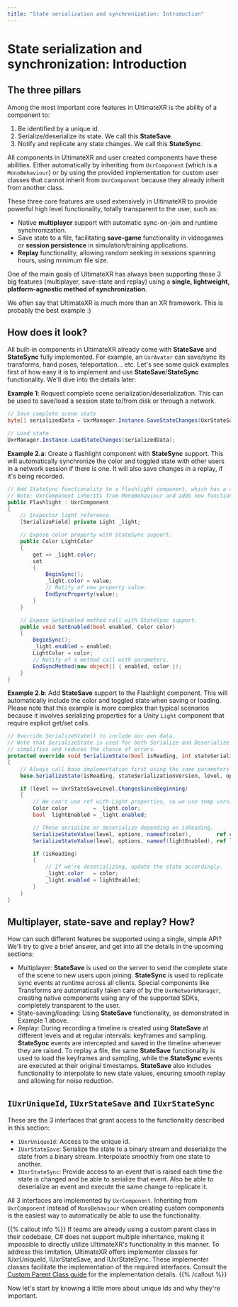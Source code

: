 ```yaml
---
title: "State serialization and synchronization: Introduction"
---
```


# State serialization and synchronization: Introduction

## The three pillars

Among the most important core features in UltimateXR is the ability of a component to:

1) Be identified by a unique id.
2) Serialize/deserialize its state. We call this **StateSave**.
3) Notify and replicate any state changes. We call this **StateSync**.

All components in UltimateXR and user created components have these abilities. Either automatically by inheriting from `UxrComponent` (which is a `MonoBehaviour`) or by using the provided implementation for custom user classes that cannot inherit from `UxrComponent` because they already inherit from another class.

These three core features are used extensively in UltimateXR to provide powerful high level functionality, totally transparent to the user, such as:

- Native **multiplayer** support with automatic sync-on-join and runtime synchronization.
- Save state to a file, facilitating **save-game** functionality in videogames or **session persistence** in simulation/training applications.
- **Replay** functionality, allowing random seeking in sessions spanning hours, using minimum file size.

One of the main goals of UltimateXR has always been supporting these 3 big features (multiplayer, save-state and replay) using a **single, lightweight, platform-agnostic method of synchronization**.

We often say that UltimateXR is much more than an XR framework. This is probably the best example :)

## How does it look?

All built-in components in UltimateXR already come with **StateSave** and **StateSync** fully implemented. For example, an `UxrAvatar` can save/sync its transforms, hand poses, teleportation... etc.
Let's see some quick examples first of how easy it is to implement and use **StateSave**/**StateSync** functionality. We'll dive into the details later:

**Example 1**: Request complete scene serialization/deserialization. This can be used to save/load a session state to/from disk or through a network.

```c#
// Save complete scene state
byte[] serializedData = UxrManager.Instance.SaveStateChanges(UxrStateSaveLevel.Complete, UxrSerializationFormat.BinaryUncompressed);

// Load state
UxrManager.Instance.LoadStateChanges(serializedData);
```

**Example 2.a**: Create a flashlight component with **StateSync** support. This will automatically synchronize the color and toggled state with other users in a network session if there is one. It will also save changes in a replay, if it's being recorded.

```c#
// Add StateSync functionality to a flashlight component, which has a colored light that can be toggled on/off.
// Note: UxrComponent inherits from MonoBehaviour and adds new functionality, including syncing.
public Flashlight : UxrComponent
{
	// Inspector light reference.
	[SerializeField] private Light _light;

	// Expose color property with StateSync support.
	public Color LightColor
	{
		get => _light.color;
		set
		{
			BeginSync();
			_light.color = value;
			// Notify of new property value.
			EndSyncProperty(value);
		}
	}

	// Expose SetEnabled method call with StateSync support.
	public void SetEnabled(bool enabled, Color color)
	{
		BeginSync();
		_light.enabled = enabled;
		LightColor = color;
		// Notify of a method call with parameters.
		EndSyncMethod(new object[] { enabled, color });
	}
}
```

**Example 2.b**: Add **StateSave** support to the Flashlight component. This will automatically include the color and toggled state when saving or loading.
Please note that this example is more complex than typical scenarios because it involves serializing properties for a Unity `Light` component that require explicit get/set calls.
```c#
// Override SerializeState() to include our own data.
// Note that SerializeState is used for both Serialize and Deserialize operations, which
// simplifies and reduces the chance of errors.
protected override void SerializeState(bool isReading, int stateSerializationVersion, UxrStateSaveLevel level, UxrStateSaveOptions options)
{
	// Always call base implementation first using the same parameters
	base.SerializeState(isReading, stateSerializationVersion, level, options);

	if (level >= UxrStateSaveLevel.ChangesSinceBeginning)
	{
		// We can't use ref with Light properties, so we use temp vars.
		Color color        = _light.color;
		bool  lightEnabled = _light.enabled;

		// These serialize or deserialize depending on isReading.
		SerializeStateValue(level, options, nameof(color),        ref color);
		SerializeStateValue(level, options, nameof(lightEnabled), ref lightEnabled);

		if (isReading)
		{
			// If we're deserializing, update the state accordingly.
			_light.color   = color;
			_light.enabled = lightEnabled;
		}
	}
}
```

## Multiplayer, state-save and replay? How?

How can such different features be supported using a single, simple API?
We'll try to give a brief answer, and get into all the details in the upcoming sections:

- Multiplayer: **StateSave** is used on the server to send the complete state of the scene to new users upon joining. **StateSync** is used to replicate sync events at runtime across all clients. Special components like Transforms are automatically taken care of by the `UxrNetworkManager`, creating native components using any of the supported SDKs, completely transparent to the user.
- State-saving/loading: Using **StateSave** functionality, as demonstrated in Example 1 above.
- Replay: During recording a timeline is created using **StateSave** at different levels and at regular intervals: keyframes and sampling. **StateSync** events are intercepted and saved in the timeline whenever they are raised. To replay a file, the same **StateSave** functionality is used to load the keyframes and sampling, while the **StateSync** events are executed at their original timestamps. **StateSave** also includes functionality to interpolate to new state values, ensuring smooth replay and allowing for noise reduction.

## `IUxrUniqueId`, `IUxrStateSave` and `IUxrStateSync`

These are the 3 interfaces that grant access to the functionality described in this section:
- `IUxrUniqueId`: Access to the unique id.
- `IUxrStateSave`: Serialize the state to a binary stream and deserialize the state from a binary stream. Interpolate smoothly from one state to another.
- `IUxrStateSync`: Provide access to an event that is raised each time the state is changed and be able to serialize that event. Also be able to deserialize an event and execute the same change to replicate it.

All 3 interfaces are implemented by `UxrComponent`. Inheriting from `UxrComponent` instead of `MonoBehaviour` when creating custom components is the easiest way to automatically be able to use the functionality.

{{% callout info %}}
If teams are already using a custom parent class in their codebase, C# does not support multiple inheritance, making it impossible to directly utilize UltimateXR's functionality in this manner. To address this limitation, UltimateXR offers implementer classes for IUxrUniqueId, IUxrStateSave, and IUxrStateSync. These implementer classes facilitate the implementation of the required interfaces.
Consult the [Custom Parent Class guide](/docs/programming-guide/state-serialization-and-synchronization-custom-parent-class) for the implementation details.
{{% /callout %}}

Now let's start by knowing a little more about unique ids and why they're important.